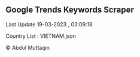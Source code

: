 

## Google Trends Keywords Scraper 
 
Last Update 19-03-2023 , 03:09:18

Country List :
VIETNAM.json



© Abdul Muttaqin 
